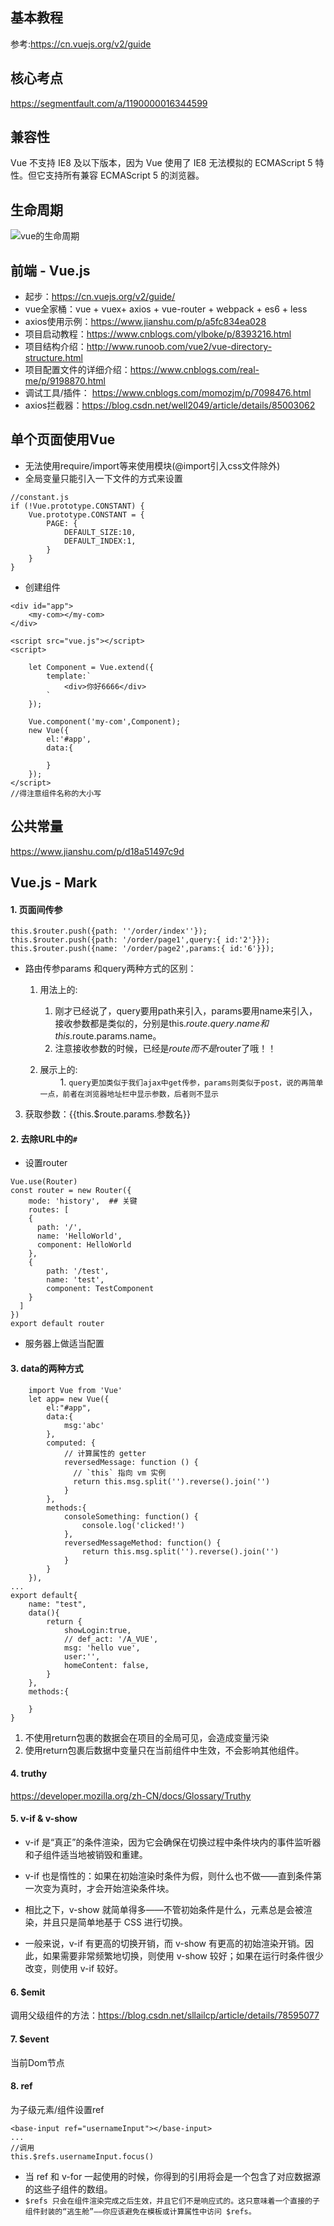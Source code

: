 ## 基本教程
参考:https://cn.vuejs.org/v2/guide

## 核心考点
https://segmentfault.com/a/1190000016344599

## 兼容性
Vue 不支持 IE8 及以下版本，因为 Vue 使用了 IE8 无法模拟的 ECMAScript 5 特性。但它支持所有兼容 ECMAScript 5 的浏览器。

## 生命周期
![vue的生命周期](https://cn.vuejs.org/images/lifecycle.png)

## 前端 - Vue.js
- 起步：https://cn.vuejs.org/v2/guide/
- vue全家桶：vue + vuex+ axios + vue-router + webpack + es6 + less
- axios使用示例：https://www.jianshu.com/p/a5fc834ea028
- 项目启动教程：https://www.cnblogs.com/ylboke/p/8393216.html
- 项目结构介绍：http://www.runoob.com/vue2/vue-directory-structure.html   
- 项目配置文件的详细介绍：https://www.cnblogs.com/real-me/p/9198870.html
- 调试工具/插件： https://www.cnblogs.com/momozjm/p/7098476.html
- axios拦截器：https://blog.csdn.net/well2049/article/details/85003062

## 单个页面使用Vue
- 无法使用require/import等来使用模块(@import引入css文件除外)
- 全局变量只能引入一下文件的方式来设置
```
//constant.js
if (!Vue.prototype.CONSTANT) {
	Vue.prototype.CONSTANT = {
		PAGE: {
			DEFAULT_SIZE:10,
			DEFAULT_INDEX:1,
		}
	} 
}
```
- 创建组件
```
<div id="app">
    <my-com></my-com>
</div>

<script src="vue.js"></script>
<script>

    let Component = Vue.extend({
        template:`
            <div>你好6666</div>
        `
    });

    Vue.component('my-com',Component);
    new Vue({
        el:'#app',
        data:{

        }
    });
</script>
//得注意组件名称的大小写
```

## 公共常量
https://www.jianshu.com/p/d18a51497c9d

## Vue.js - Mark
#### 1. 页面间传参
```
this.$router.push({path: ''/order/index''});
this.$router.push({path: '/order/page1',query:{ id:'2'}});
this.$router.push({name: '/order/page2',params:{ id:'6'}});
```

- 路由传参params 和query两种方式的区别：　
　
	1. 用法上的:
		1. 刚才已经说了，query要用path来引入，params要用name来引入，接收参数都是类似的，分别是this.$route.query.name和this.$route.params.name。    
		2. 注意接收参数的时候，已经是$route而不是$router了哦！！

	2. 展示上的:   
　　		1. `query更加类似于我们ajax中get传参，params则类似于post，说的再简单一点，前者在浏览器地址栏中显示参数，后者则不显示`

3. 获取参数：{{this.$route.params.参数名}}

#### 2. 去除URL中的`#`
- 设置router
```
Vue.use(Router)
const router = new Router({
	mode: 'history',  ## 关键
	routes: [
    {
      path: '/',
      name: 'HelloWorld',
      component: HelloWorld
    },
    {
    	path: '/test',
    	name: 'test',
    	component: TestComponent
    }
  ]
})
export default router
```
- 服务器上做适当配置


#### 3. data的两种方式
```
	import Vue from 'Vue'
	let app= new Vue({
	    el:"#app",
	    data:{
	        msg:'abc'
	    },
	  	computed: {
		    // 计算属性的 getter
		    reversedMessage: function () {
		      // `this` 指向 vm 实例
		      return this.msg.split('').reverse().join('')
		    }
	  	},
	    methods:{
	  		consoleSomething: function() {
	  			console.log('clicked!')
	  		},
	  		reversedMessageMethod: function() {
	  			return this.msg.split('').reverse().join('')
	  		}
	    }
	}),
...
export default{
	name: "test",
    data(){
        return {
            showLogin:true,
            // def_act: '/A_VUE',
            msg: 'hello vue',
            user:'',
            homeContent: false,
        }
    },
    methods:{
       
    }
}

```
1. 不使用return包裹的数据会在项目的全局可见，会造成变量污染
2. 使用return包裹后数据中变量只在当前组件中生效，不会影响其他组件。

#### 4. truthy
https://developer.mozilla.org/zh-CN/docs/Glossary/Truthy


#### 5. v-if & v-show
- v-if 是“真正”的条件渲染，因为它会确保在切换过程中条件块内的事件监听器和子组件适当地被销毁和重建。

- v-if 也是惰性的：如果在初始渲染时条件为假，则什么也不做——直到条件第一次变为真时，才会开始渲染条件块。

- 相比之下，v-show 就简单得多——不管初始条件是什么，元素总是会被渲染，并且只是简单地基于 CSS 进行切换。

- 一般来说，v-if 有更高的切换开销，而 v-show 有更高的初始渲染开销。因此，如果需要非常频繁地切换，则使用 v-show 较好；如果在运行时条件很少改变，则使用 v-if 较好。

#### 6. $emit 
调用父级组件的方法：https://blog.csdn.net/sllailcp/article/details/78595077

#### 7. $event
当前Dom节点

#### 8. ref
为子级元素/组件设置ref
```
<base-input ref="usernameInput"></base-input>
...
//调用
this.$refs.usernameInput.focus()
```

- 当 ref 和 v-for 一起使用的时候，你得到的引用将会是一个包含了对应数据源的这些子组件的数组。
- `$refs 只会在组件渲染完成之后生效，并且它们不是响应式的。这只意味着一个直接的子组件封装的“逃生舱”——你应该避免在模板或计算属性中访问 $refs。`

